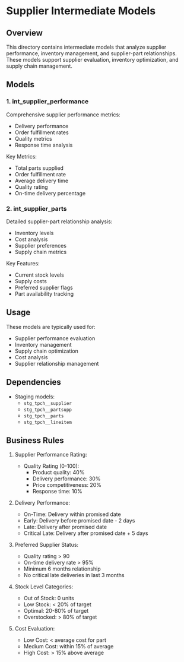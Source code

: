 # Supplier Intermediate Models

## Overview

This directory contains intermediate models that analyze supplier performance, inventory management, and supplier-part relationships. These models support supplier evaluation, inventory optimization, and supply chain management.

## Models

### 1. int_supplier_performance

Comprehensive supplier performance metrics:

- Delivery performance
- Order fulfillment rates
- Quality metrics
- Response time analysis

Key Metrics:

- Total parts supplied
- Order fulfillment rate
- Average delivery time
- Quality rating
- On-time delivery percentage

### 2. int_supplier_parts

Detailed supplier-part relationship analysis:

- Inventory levels
- Cost analysis
- Supplier preferences
- Supply chain metrics

Key Features:

- Current stock levels
- Supply costs
- Preferred supplier flags
- Part availability tracking

## Usage

These models are typically used for:

- Supplier performance evaluation
- Inventory management
- Supply chain optimization
- Cost analysis
- Supplier relationship management

## Dependencies

- Staging models:
  - `stg_tpch__supplier`
  - `stg_tpch__partsupp`
  - `stg_tpch__parts`
  - `stg_tpch__lineitem`

## Business Rules

1. Supplier Performance Rating:

   - Quality Rating (0-100):
     - Product quality: 40%
     - Delivery performance: 30%
     - Price competitiveness: 20%
     - Response time: 10%

2. Delivery Performance:

   - On-Time: Delivery within promised date
   - Early: Delivery before promised date - 2 days
   - Late: Delivery after promised date
   - Critical Late: Delivery after promised date + 5 days

3. Preferred Supplier Status:

   - Quality rating > 90
   - On-time delivery rate > 95%
   - Minimum 6 months relationship
   - No critical late deliveries in last 3 months

4. Stock Level Categories:

   - Out of Stock: 0 units
   - Low Stock: < 20% of target
   - Optimal: 20-80% of target
   - Overstocked: > 80% of target

5. Cost Evaluation:
   - Low Cost: < average cost for part
   - Medium Cost: within 15% of average
   - High Cost: > 15% above average
